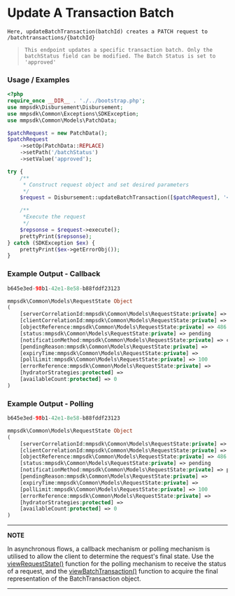 # Update A Transaction Batch

`Here, updateBatchTransaction(batchId) creates a PATCH request to /batchtransactions/{batchId}`

> `This endpoint updates a specific transaction batch. Only the batchStatus field can be modified. The Batch Status is set to 'approved'`

### Usage / Examples

```php
<?php
require_once __DIR__ . './../bootstrap.php';
use mmpsdk\Disbursement\Disbursement;
use mmpsdk\Common\Exceptions\SDKException;
use mmpsdk\Common\Models\PatchData;

$patchRequest = new PatchData();
$patchRequest
    ->setOp(PatchData::REPLACE)
    ->setPath('/batchStatus')
    ->setValue('approved');

try {
    /**
     * Construct request object and set desired parameters
     */
    $request = Disbursement::updateBatchTransaction([$patchRequest], '<<BATCH-ID>>');

    /**
     *Execute the request
     */
    $repsonse = $request->execute();
    prettyPrint($repsonse);
} catch (SDKException $ex) {
    prettyPrint($ex->getErrorObj());
}
```

### Example Output - Callback

```php
b645e3ed-98b1-42e1-8e58-b88fddf23123

mmpsdk\Common\Models\RequestState Object
(
    [serverCorrelationId:mmpsdk\Common\Models\RequestState:private] => b0b4941d-4c51-4453-8057-a767bbedb718
    [clientCorrelationId:mmpsdk\Common\Models\RequestState:private] => b645e3ed-98b1-42e1-8e58-b88fddf23123
    [objectReference:mmpsdk\Common\Models\RequestState:private] => 486
    [status:mmpsdk\Common\Models\RequestState:private] => pending
    [notificationMethod:mmpsdk\Common\Models\RequestState:private] => callback
    [pendingReason:mmpsdk\Common\Models\RequestState:private] =>
    [expiryTime:mmpsdk\Common\Models\RequestState:private] =>
    [pollLimit:mmpsdk\Common\Models\RequestState:private] => 100
    [errorReference:mmpsdk\Common\Models\RequestState:private] =>
    [hydratorStrategies:protected] =>
    [availableCount:protected] => 0
)
```

### Example Output - Polling

```php
b645e3ed-98b1-42e1-8e58-b88fddf23123

mmpsdk\Common\Models\RequestState Object
(
    [serverCorrelationId:mmpsdk\Common\Models\RequestState:private] => b0b4941d-4c51-4453-8057-a767bbedb718
    [clientCorrelationId:mmpsdk\Common\Models\RequestState:private] => b645e3ed-98b1-42e1-8e58-b88fddf23123
    [objectReference:mmpsdk\Common\Models\RequestState:private] => 486
    [status:mmpsdk\Common\Models\RequestState:private] => pending
    [notificationMethod:mmpsdk\Common\Models\RequestState:private] => polling
    [pendingReason:mmpsdk\Common\Models\RequestState:private] =>
    [expiryTime:mmpsdk\Common\Models\RequestState:private] =>
    [pollLimit:mmpsdk\Common\Models\RequestState:private] => 100
    [errorReference:mmpsdk\Common\Models\RequestState:private] =>
    [hydratorStrategies:protected] =>
    [availableCount:protected] => 0
)
```

---

**NOTE**

In asynchronous flows, a callback mechanism or polling mechanism is utilised to allow the client to determine the request's final state. Use the [viewRequestState()](viewRequestState.Readme.md) function for the polling mechanism to receive the status of a request, and the [viewBatchTransaction()](viewBatchTransaction.Readme.md) function to acquire the final representation of the BatchTransaction object.

---

